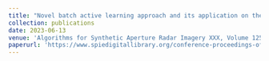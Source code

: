 ```yaml
---
title: "Novel batch active learning approach and its application on the synthetic aperture radar datasets"
collection: publications
date: 2023-06-13
venue: 'Algorithms for Synthetic Aperture Radar Imagery XXX, Volume 12520'
paperurl: 'https://www.spiedigitallibrary.org/conference-proceedings-of-spie/12520/125200B/Novel-batch-active-learning-approach-and-its-application-on-the/10.1117/12.2662393.short'
---
```

